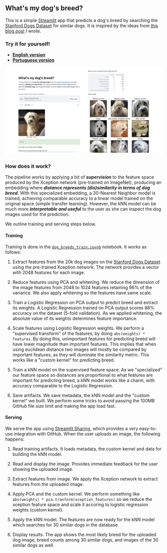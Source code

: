 ## What's my dog's breed?

This is a simple [Streamlit](https://www.streamlit.io/) app that predicts a dog's breed by searching the [Stanford Dogs Dataset](http://vision.stanford.edu/aditya86/ImageNetDogs/) for similar dogs. It is inspired by the ideas from [this blog post](https://gdmarmerola.github.io/discovering-breed-with-ml/) I wrote.

### Try it for yourself!
* [**English version**](https://share.streamlit.io/gdmarmerola/dog-breeds-app/app/app.py)
* [**Portuguese version**](https://share.streamlit.io/gdmarmerola/dog-breeds-app/app/app_portuguese_copy.py)

![](app-example-readme.png)

### How does it work?

The pipeline works by applying a bit of ***supervision*** to the feature space produced by the Xception network (pre-trained on ImageNet), producing an embedding where ***distance represents (dis)similarity in terms of dog breed***. With this specialized embedding, a 30-Nearest Neighbor model is trained, achieving comparable accuracy to a linear model trained on the original space (simple transfer learning). However, the kNN model can be much more ***interpretable and useful*** to the user as she can inspect the dog images used for the prediction.

We outline training and serving steps below.

#### Training

Training is done in the [`dog_breeds_train.ipynb`](https://github.com/gdmarmerola/dog-breeds-app/blob/master/dog_breeds_train.ipynb) notebook. It works as follows:

1. Extract features from the 20k dog images on the [Stanford Dogs Dataset](http://vision.stanford.edu/aditya86/ImageNetDogs/) using the pre-trained Xception network. The network provides a vector with 2048 features for each image.

2. Reduce features using PCA and whitening. We reduce the dimension of the image features from 2048 to 1024 features retaining 96% of the variance. We also apply whitening so the features have same scale.

3. Train a Logistic Regression on PCA output to predict breed and extract its weights. A Logistic Regression trained on PCA output scores 88% accuracy on the dataset (5-fold validation). As we applied whitening, the absolute value of its weights determines feature importance.

4. Scale features using Logistic Regression weights. We perform a "supervised transform" of the features, by doing `abs(weights) * features`. By doing this, unimportant features for predicting breed will have lower magnitude than important features. This implies that when using euclidean distance two images will mostly be compared by important features, as they will dominate the similarity metric. This works like a "custom kernel" for predicting breed.

5. Train a kNN model on the supervised feature space. As we "specialized" our feature space so distances are proportional to what features are important for predicting breed, a kNN model works like a charm, with accuracy comparable to the Logistic Regression.

6. Save artifacts. We save metadata, the kNN model and the "custom kernel" we built. We perform some tricks to avoid passing the 100MB GitHub file size limit and making the app load fast.


#### Serving

We serve the app using [Streamlit Sharing](https://www.streamlit.io/sharing), which provides a very easy-to-use integration with GitHub. When the user uploads an image, the following happens:

1. Read training artifacts. It loads metadata, the custom kernel and data for building the kNN model.

2. Read and display the image. Provides immediate feedback for the user showing the uploaded image.

3. Extract features from image. We apply the Xception network to extract features from the uploaded image.

4. Apply PCA and the custom kernel. We perform something like `abs(weights) * pca.tranform(xception_features)` so we reduce the xception feature space and scale it accoring to logistic regression weights (custom kernel).

5. Apply the kNN model. The features are now ready for the kNN model which searches for 30 similar dogs in the database.

6. Display results. The app shows the most likely breed for the uploaded dog image, breed counts among 30 similar dogs, and images of the 30 similar dogs as well.





